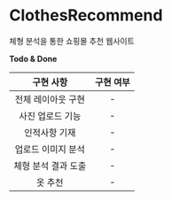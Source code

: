 # ClothesRecommend
체형 분석을 통한 쇼핑몰 추천 웹사이트

**Todo & Done**

|                         구현 사항                          | 구현 여부 |
| :--------------------------------------------------------: | :-------: |
| 전체 레이아웃 구현 |     -     |
| 사진 업로드 기능 |     -     |
| 인적사항 기재 |     -     |
| 업로드 이미지 분석 |     -     |
| 체형 분석 결과 도출 |     -     |
| 옷 추천 |     -     |
